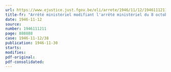 ```yaml
---
url: https://www.ejustice.just.fgov.be/eli/arrete/1946/11/12/1946111211/justel
title-fr: "Arrêté ministériel modifiant l'arrêté ministériel du 8 octobre 1945, portant règlementation de la distribution des combustibles de récupération"
date: 1946-11-12
source:
number: 1946111211
page: 888888
case: 1946-11-12/38
publication: 1946-11-30
starts:
modifies:
pdf-original:
pdf-consolidated:
---
```


